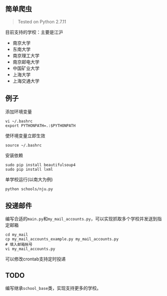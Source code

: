 ## 简单爬虫

> Tested on Python 2.7.11

目前支持的学校：主要是江沪

- 南京大学
- 东南大学
- 南京理工大学
- 南京邮电大学
- 中国矿业大学
- 上海大学
- 上海交通大学

## 例子

添加环境变量

	vi ~/.bashrc
	export PYTHONPATH=.:$PYTHONPATH

使环境变量立即生效

	source ~/.bashrc

安装依赖

	sudo pip install beautifulsoup4
	sudo pip install lxml
	
单学校运行(以南大为例)

	python schools/nju.py

## 投递邮件

编写合适的```main.py```和```my_mail_accounts.py```，可以实现抓取多个学校并发送到指定邮箱

	cd my_mail
	cp my_mail_accounts_example.py my_mail_accounts.py
	# 填入邮箱帐号
	vi my_mail_accounts.py

可以修改crontab支持定时投递

## TODO

编写继承```school_base```类，实现支持更多的学校。